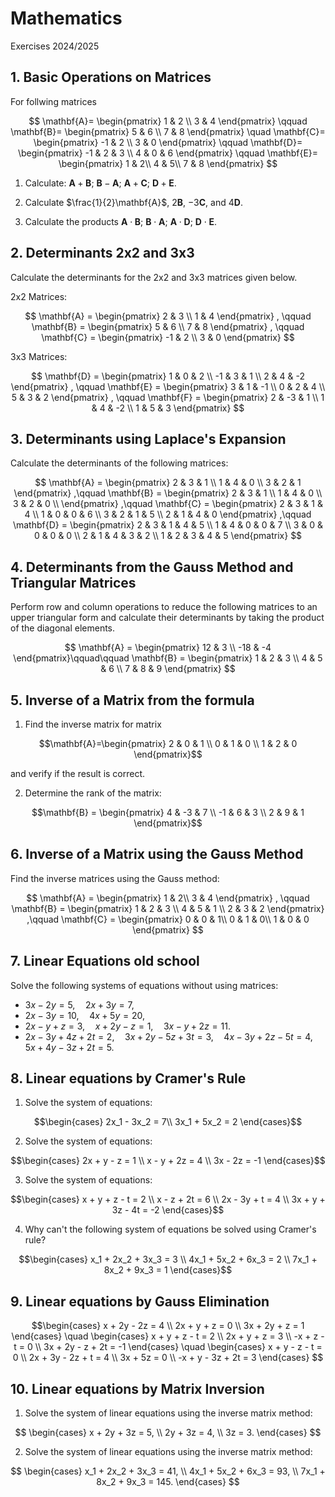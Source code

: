 # Mathematics

Exercises 2024/2025

## 1. Basic Operations on Matrices

For follwing matrices 

$$
\mathbf{A}=
\begin{pmatrix}
1 & 2 \\
3 & 4 
\end{pmatrix}
\qquad
\mathbf{B}=
\begin{pmatrix}
5 & 6 \\
7 & 8
\end{pmatrix}
\quad
\mathbf{C}=
\begin{pmatrix}
-1 & 2 \\
3 & 0
\end{pmatrix}
\qquad
\mathbf{D}=
\begin{pmatrix}
-1 & 2 & 3 \\
4 & 0 & 6 
\end{pmatrix}
\qquad
\mathbf{E}=
\begin{pmatrix}
1 & 2\\
4 & 5\\
7 & 8
\end{pmatrix}
$$

1. Calculate: $\mathbf{A}+\mathbf{B}$;  $\mathbf{B}-\mathbf{A}$;  $\mathbf{A}+\mathbf{C}$; $\mathbf{D}+\mathbf{E}$. 

2. Calculate $\frac{1}{2}\mathbf{A}$, $2\mathbf{B}$, $-3\mathbf{C}$, and $4\mathbf{D}$.

3. Calculate the products $\mathbf{A}\cdot \mathbf{B}$; $\mathbf{B} \cdot \mathbf{A}$; $\mathbf{A} \cdot \mathbf{D}$; $\mathbf{D} \cdot \mathbf{E}$.

## 2. Determinants 2x2 and 3x3

Calculate the determinants for the 2x2 and 3x3 matrices given below.

2x2 Matrices:

$$
\mathbf{A} =
\begin{pmatrix}
2 & 3 \\
1 & 4
\end{pmatrix}
, \qquad
\mathbf{B} =
\begin{pmatrix}
5 & 6 \\
7 & 8
\end{pmatrix}
, \qquad
\mathbf{C} =
\begin{pmatrix}
-1 & 2 \\
3 & 0
\end{pmatrix}
$$

3x3 Matrices:

$$
\mathbf{D} =
\begin{pmatrix}
1 & 0 & 2 \\
-1 & 3 & 1 \\
2 & 4 & -2
\end{pmatrix}
, \qquad
\mathbf{E} =
\begin{pmatrix}
3 & 1 & -1 \\
0 & 2 & 4 \\
5 & 3 & 2
\end{pmatrix}
, \qquad
\mathbf{F} =
\begin{pmatrix}
2 & -3 & 1 \\
1 & 4 & -2 \\
1 & 5 & 3
\end{pmatrix}
$$

## 3. Determinants using Laplace's Expansion

Calculate the determinants of the following matrices:

$$
\mathbf{A} =
\begin{pmatrix}
2 & 3 & 1 \\
1 & 4 & 0 \\
3 & 2 & 1
\end{pmatrix}
,\qquad
\mathbf{B} =
\begin{pmatrix}
2 & 3 & 1 \\
1 & 4 & 0 \\
3 & 2 & 0  \\
\end{pmatrix}
,\qquad
\mathbf{C} =
\begin{pmatrix}
2 & 3 & 1 & 4 \\
1 & 0 & 0 & 6 \\
3 & 2 & 1 & 5 \\
2 & 1 & 4 & 0
\end{pmatrix}
,\qquad
\mathbf{D} =
\begin{pmatrix}
2 & 3 & 1 & 4 & 5 \\
1 & 4 & 0 & 0 & 7 \\
3 & 0 & 0 & 0 & 0 \\
2 & 1 & 4 & 3 & 2 \\
1 & 2 & 3 & 4 & 5
\end{pmatrix}
$$

## 4. Determinants from the Gauss Method and Triangular Matrices

Perform row and column operations to reduce the following matrices to an upper triangular form and calculate their determinants by taking the product of the diagonal elements.

$$
\mathbf{A} = \begin{pmatrix}
12 & 3 \\
-18 & -4
\end{pmatrix}\qquad\qquad
\mathbf{B} = \begin{pmatrix} 
1 & 2 & 3 \\
4 & 5 & 6 \\
7 & 8 & 9 
\end{pmatrix}
$$

## 5. Inverse of a Matrix from the formula

1. Find the inverse matrix for matrix 

$$\mathbf{A}=\begin{pmatrix}
2 & 0 & 1 \\
0 & 1 & 0 \\
1 & 2 & 0
\end{pmatrix}$$

and verify if the result is correct.

2. Determine the rank of the matrix:

$$\mathbf{B} =
\begin{pmatrix}
4 & -3 & 7 \\
-1 & 6 & 3 \\
2 & 9 & 1
\end{pmatrix}$$

## 6. Inverse of a Matrix using the Gauss Method

Find the inverse matrices using the Gauss method:

$$
\mathbf{A} =
\begin{pmatrix}
1 & 2\\
3 & 4
\end{pmatrix}
, \qquad
\mathbf{B} =
\begin{pmatrix}
1 & 2 & 3 \\
4 & 5 & 1 \\
2 & 3 & 2
\end{pmatrix}
,\qquad
\mathbf{C} =
\begin{pmatrix}
0 & 0 & 1\\
0 & 1 & 0\\
1 & 0 & 0
\end{pmatrix}
$$

## 7. Linear Equations old school

Solve the following systems of equations without using matrices:

* $3x-2y=5, \quad 2x+3y=7$,
* $2x-3y=10, \quad 4x+5y=20$,
* $2x - y + z = 3, \quad x + 2y - z = 1, \quad 3x - y + 2z = 11$.
* $2x-3y+4z+2t=2, \quad 3x+2y-5z+3t=3, \quad 4x-3y+2z-5t=4, \quad 5x+4y-3z+2t=5$.

## 8. Linear equations by Cramer's Rule

1. Solve the system of equations:

$$\begin{cases}
   2x_1 - 3x_2 = 7\\
   3x_1 + 5x_2 = 2
\end{cases}$$

2. Solve the system of equations:

$$\begin{cases}
   2x + y - z = 1 \\
   x - y + 2z = 4 \\
   3x - 2z = -1
\end{cases}$$

3. Solve the system of equations:

$$\begin{cases}
   x + y + z - t = 2 \\
   x - z + 2t = 6 \\
   2x - 3y + t = 4 \\
   3x + y + 3z - 4t = -2
\end{cases}$$

4. Why can't the following system of equations be solved using Cramer's rule?

$$\begin{cases}
x_1 + 2x_2 + 3x_3 = 3 \\
4x_1 + 5x_2 + 6x_3 = 2 \\
7x_1 + 8x_2 + 9x_3 = 1
\end{cases}$$

## 9. Linear equations by Gauss Elimination

$$\begin{cases}
x + 2y - 2z = 4 \\
2x + y + z = 0 \\
3x + 2y + z = 1
\end{cases}
\quad
\begin{cases}
x + y + z - t = 2 \\
2x + y + z = 3 \\
-x + z - t = 0 \\
3x + 2y - z + 2t = -1
\end{cases}
\quad
\begin{cases}
x + y - z - t = 0 \\
2x + 3y - 2z + t = 4 \\
3x + 5z = 0 \\
-x + y - 3z + 2t = 3
\end{cases}
$$

## 10. Linear equations by Matrix Inversion

1. Solve the system of linear equations using the inverse matrix method:

$$
\begin{cases}
x + 2y + 3z = 5, \\
2y + 3z = 4, \\
3z = 3.
\end{cases}
$$

2. Solve the system of linear equations using the inverse matrix method:

$$
\begin{cases}
x_1 + 2x_2 + 3x_3 = 41, \\
4x_1 + 5x_2 + 6x_3 = 93, \\
7x_1 + 8x_2 + 9x_3 = 145.
\end{cases}
$$
